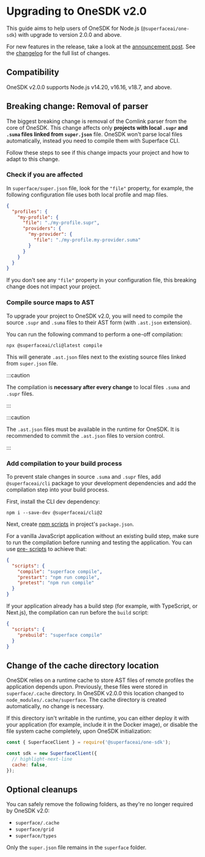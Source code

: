 # Upgrading to OneSDK v2.0

This guide aims to help users of OneSDK for Node.js (`@superfaceai/one-sdk`) with upgrade to version 2.0.0 and above.

For new features in the release, take a look at the [announcement post](https://superface.ai/blog/one-sdk-2.0). See the [changelog] for the full list of changes.

## Compatibility

OneSDK v2.0.0 supports Node.js v14.20, v16.16, v18.7, and above.

## Breaking change: Removal of parser

The biggest breaking change is removal of the Comlink parser from the core of OneSDK. This change affects only **projects with local `.supr` and `.suma` files linked from `super.json`** file. OneSDK won't parse local files automatically, instead you need to compile them with Superface CLI.

Follow these steps to see if this change impacts your project and how to adapt to this change.

### Check if you are affected

In `superface/super.json` file, look for the `"file"` property, for example, the following configuration file uses both local profile and map files.

```json title="superface/super.json"
{
  "profiles": {
    "my-profile": {
      "file": "./my-profile.supr",
      "providers": {
        "my-provider": {
          "file": "./my-profile.my-provider.suma"
        }
      }
    }
  }
}
```

If you don't see any `"file"` property in your configuration file, this breaking change does not impact your project.

### Compile source maps to AST

To upgrade your project to OneSDK v2.0, you will need to compile the source `.supr` and `.suma` files to their AST form (with `.ast.json` extension).

You can run the following command to perform a one-off compilation:

```shell
npx @superfaceai/cli@latest compile
```

This will generate `.ast.json` files next to the existing source files linked from `super.json` file.

:::caution

The compilation is **necessary after every change** to local files `.suma` and `.supr` files.

:::

:::caution

The `.ast.json` files must be available in the runtime for OneSDK. It is recommended to commit the `.ast.json` files to version control.

:::

### Add compilation to your build process

To prevent stale changes in source `.suma` and `.supr` files, add `@superfaceai/cli` package to your development dependencies and add the compilation step into your build process.

First, install the CLI dev dependency:

```shell
npm i --save-dev @superfaceai/cli@2
```

Next, create [npm scripts](https://docs.npmjs.com/cli/v8/using-npm/scripts) in project's `package.json`.

For a vanilla JavaScript application without an existing build step, make sure to run the compilation before running and testing the application. You can use [pre- scripts](https://docs.npmjs.com/cli/v8/using-npm/scripts#pre--post-scripts) to achieve that:

```json title="package.json"
{
  "scripts": {
    "compile": "superface compile",
    "prestart": "npm run compile",
    "pretest": "npm run compile"
  }
}
```

If your application already has a build step (for example, with TypeScript, or Next.js), the compilation can run before the `build` script:

```json title="package.json"
{
  "scripts": {
    "prebuild": "superface compile"
  }
}
```

## Change of the cache directory location

OneSDK relies on a runtime cache to store AST files of remote profiles the application depends upon. Previously, these files were stored in `superface/.cache` directory. In OneSDK v2.0.0 this location changed to `node_modules/.cache/superface`. The cache directory is created automatically, no change is necessary.

If this directory isn't writable in the runtime, you can either deploy it with your application (for example, include it in the Docker image), or disable the file system cache completely, upon OneSDK initialization:

```js
const { SuperfaceClient } = require('@superfaceai/one-sdk');

const sdk = new SuperfaceClient({
  // highlight-next-line
  cache: false,
});
```

## Optional cleanups

You can safely remove the following folders, as they're no longer required by OneSDK v2.0:

- `superface/.cache`
- `superface/grid`
- `superface/types`

Only the `super.json` file remains in the `superface` folder.

[changelog]: https://github.com/superfaceai/one-sdk-js/blob/v2.0.0/CHANGELOG.md#200---2022-08-15
